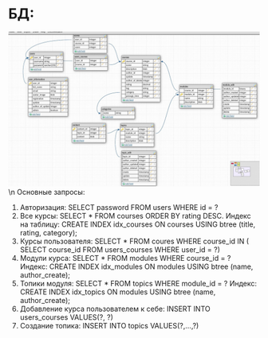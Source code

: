 # БД:
![схема](db.jpg) \n
Основные запросы:
1. Авторизация: SELECT password FROM users WHERE id = ?
2. Все курсы: SELECT * FROM courses ORDER BY rating DESC. Индекс на таблицу: CREATE INDEX idx_courses ON courses USING btree (title, rating, category);
3. Курсы пользователя: SELECT * FROM coures WHERE course_id IN ( SELECT course_id FROM users_courses WHERE user_id = ?)
4. Модули курса: SELECT * FROM modules WHERE course_id = ? Индекс: CREATE INDEX idx_modules ON modules USING btree (name, author_create);
5. Топики модуля: SELECT * FROM topics WHERE module_id = ? Индекс: CREATE INDEX idx_topics ON modules USING btree (name, author_create);
6. Добавление курса пользователем к себе: INSERT INTO users_courses VALUES(?, ?)
7. Создание топика: INSERT INTO topics VALUES(?,...,?)
